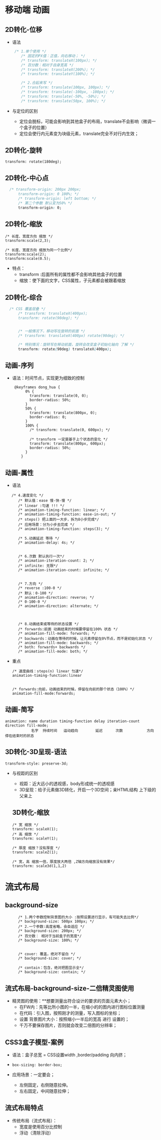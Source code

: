 #                            移动端       动画

## 2D转化-位移

- 语法

  ```css
   /* 1.单个使用 */
      /* 固定的PX值：正值，向右移动； */
      /* transform: translateX(100px); */
      /* 百分数：相对于自身宽高 */
      /* transform: translateX(200%); */
      /* transform: translateY(100%); */
  
      /* 2.合起来写 */
      /* transform: translate(100px, 100px); */
      /* transform: translate(-100px, -100px); */
      /* transform: translate(-50%, -50%); */
      /* transform: translate(50px, 100%); */
  ```

  

- 与定位的区别
  - 定位会脱标，可能会影响到其他盒子的布局，translate不会影响（微调一个盒子的位置）
  - 定位会使行内元素变为块级元素，translate完全不对行内生效；

## 2D转化-旋转

```
transform: rotate(180deg);
```

## 2D转化-中心点

```css
  /* transform-origin: 200px 200px;
      transform-origin: 0 100%; */
      /* transform-origin: left bottom; */
      /* 第二个参数 默认变为50% */
      transform-origin: 0;
```

## 2D转化-缩放

```
/* 长度、宽度方向 缩放 */
transform:scale(2,3);

/* 长度、宽度方向 缩放为同一个比例*/
transform:scale(2);
transform:scale(0.5);
```

- 特点：
  - transform :后面所有的属性都不会影响其他盒子的位置
  - 缩放：使下面的文字，CSS属性，子元素都会被跟着缩放

## 2D转化-综合

```css
  /* CSS 覆盖层叠 */
      /* transform: translateX(400px);
      transform: rotate(90deg); */


      /* 一般情况下，移动写在旋转的前面 */
      /* transform: translateX(400px) rotate(90deg); */

      /* 特别情况：旋转写在移动前面，旋转会改变盒子初始化轴向 了解 */
      transform: rotate(90deg) translateX(400px);
```

## 动画-序列

- 语法：时间节点，实现更为细致的控制

  ```
   @keyframes dong_hua {
        0% {
          transform: translate(0, 0);
          border-radius: 50%;
        }
        50% {
          transform: translate(800px, 0);
          border-radius: 0;
        }
        100% {
          /* transform: translate(0, 600px); */
          
          /* transform 一定是基于上个状态的变化 */
          transform: translate(800px, 600px);
          border-radius: 50%;
        }
      }
  ```

  

## 动画-属性

- 语法

```
   /* 4.速度变化 */
      /* 默认值：ease 慢-快-慢 */
      /* linear :匀速 !!! */
      /* animation-timing-function: linear; */
      /* animation-timing-function: ease-in-out; */
      /* steps() 把上面的一大步，拆为8小步完成*/
      /* 应用场景：分为小步去完成 */
      /* animation-timing-function: steps(3); */

      /* 5.动画延迟 等待 */
      /* animation-delay: 4s; */


      /* 6.次数 默认执行一次*/
      /* animation-iteration-count: 2; */
      /* infinite: 无限*/
      /* animation-iteration-count: infinite; */


      /* 7.方向 */
      /* reverse :100-0 */
      /* 默认：0-100 */
      /* animation-direction: reverse; */
      /* 0-100-0 */
      /* animation-direction: alternate; */



      /* 8.动画结束或等待的状态设置 */
      /* forwards:前面 动画结束的时候要停留在100% 状态 */
      /* animation-fill-mode: forwards; */
      /* backwards：动画在等待的时候，让元素停留在0%节点，而不是初始化状态 */
      /* animation-fill-mode: backwards; */
      /* both: forwards+ backwards */
      /* animation-fill-mode: both; */
```

- 重点

  ```
  /* 速度曲线：steps(n) linear 匀速*/ 
  animation-timing-function:linear 
  
  
  /* forwards:向前，动画结束的时候，停留在向前的那个状态（100%）*/
  animation-fill-mode:forwards;
  ```

  

## 动画-简写

```
animation: name duration timing-function delay iteration-count direction fill-mode; 
			名字  持续时间   运动趋向        延迟      次数           方向     停在结束时的状态
```

## 3D转化-3D呈现-语法

```
transform-style: preserve-3d; 
```

- 与视距的区别

  - 视距：近大远小的透视感，body形成统一的透视感
  - 3D呈现：给子元素做3D转化，开启一个3D空间；亲HTML结构 上下级的父亲上

  ## 3D转化-缩放

  ```
  /* 宽 缩放 */
  transform: scaleX(1);
  /* 高 缩放 */
  transform: scaleY(1);
  
  /* 厚度 缩放？没有厚度 */
  transform: scaleZ(1);
  
  /* 宽，高 缩放一倍，厚度放大两倍 ,Z轴方向缩放没有效果*/
  transform: scale3d(1,1,2)
  ```

  

#                            流式布局

## background-size

```
      /* 1.两个参数控制背景图的大小 :按照设置进行显示，有可能失去比例*/
      /* background-size: 500px 100px; */
      /* 2.一个参数:高度省略，会自适应 */
      /* background-size: 200px; */
      /* 百分数： 相对于当前盒子的宽度*/
      /* background-size: 100%; */


      /* cover: 覆盖，绝对不留白 */
      /* background-size: cover; */

      /* contain：包含，绝对把图显示全*/
      /* background-size: contain; */
```

## 流式布局-background-size-二倍精灵图使用

- 精灵图的使用：**想要测量出符合设计的要求的页面元素大小；
  - 在FW内：先等比所小图的一半，在缩小的的图内进行图标位置测量
  - 在代码：引入图，按照刚才的测量，写入图标的坐标；
  - 设置 背景图片大小：按照缩小一半后的宽高 进行 设置的；
  - 千万不要保存图片，否则就会改变二倍图的分辨率；

## CSS3盒子模型-案例

- 语法：盒子总宽 = CSS设置width ,border/padding 向内挤；

- ```
  box-sizing: border-box;
  ```

- 应用场景：一定要会；

  - 左侧固定，右侧随意拉伸。
  - 左右固定，中间随意拉伸；

## 流式布局特点 

- 传统布局（流式布局）：
  - 宽度是使用百分比控制
  - 浮动（清除浮动）